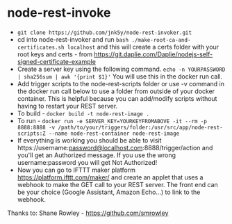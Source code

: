 # node-rest-invoke
* `git clone https://github.com/jnk5y/node-rest-invoker.git`
* cd into node-rest-invoker and run `bash ./make-root-ca-and-certificates.sh localhost` and this will create a certs folder with your root keys and certs - from https://git.daplie.com/Daplie/nodejs-self-signed-certificate-example
* Create a server key using the following command. `echo -n YOURPASSWORD | sha256sum | awk '{print $1}'` You will use this in the docker run call.
* Add trigger scripts to the node-rest-scripts folder or use -v command in the docker run call below to use a folder from outside of your docker container. This is helpful because you can add/modify scripts without having to restart your REST server.
* To build - `docker build -t node-rest-image .`
* To run - `docker run -e SERVER_KEY=YOURKEYFROMABOVE -it --rm -p 8888:8888 -v /path/to/your/triggers/folder:/usr/src/app/node-rest-scripts:Z --name node-rest-container node-rest-image`
* If everything is working you should be able to visit https://username:password@localhost.com:8888/trigger/action and you'll get an Authorized message. If you use the wrong username:password you will get Not Authorized!
* Now you can go to IFTTT maker platform https://platform.ifttt.com/maker/ and create an applet that uses a webhook to make the GET call to your REST server. The front end can be your choice (Google Assistant, Amazon Echo...) to link to the webhook.

Thanks to:
Shane Rowley - https://github.com/smrowley
